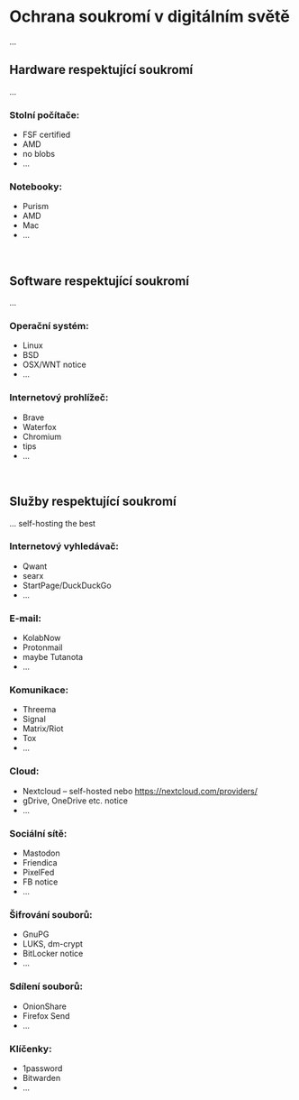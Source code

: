 # Ochrana soukromí v digitálním světě
...

## Hardware respektující soukromí
...
### Stolní počítače:
- FSF certified
- AMD
- no blobs
- ...

### Notebooky:
- Purism
- AMD
- Mac
- ...

<br>

## Software respektující soukromí
...
### Operační systém:
- Linux
- BSD
- OSX/WNT notice
- ...

### Internetový prohlížeč:
- Brave
- Waterfox
- Chromium
- tips
- ...

<br>

## Služby respektující soukromí
... self-hosting the best

### Internetový vyhledávač:
- Qwant
- searx
- StartPage/DuckDuckGo
- ...

### E-mail:
- KolabNow
- Protonmail
- maybe Tutanota
- ...

### Komunikace:
- Threema
- Signal
- Matrix/Riot
- Tox
- ...

### Cloud:
- Nextcloud &ndash; self-hosted nebo https://nextcloud.com/providers/
- gDrive, OneDrive etc. notice
- ...

### Sociální sítě:
- Mastodon
- Friendica
- PixelFed
- FB notice
- ...

### Šifrování souborů:
- GnuPG
- LUKS, dm-crypt
- BitLocker notice
- ...

### Sdílení souborů:
- OnionShare
- Firefox Send
- ...

### Klíčenky:
- 1password
- Bitwarden
- ...
